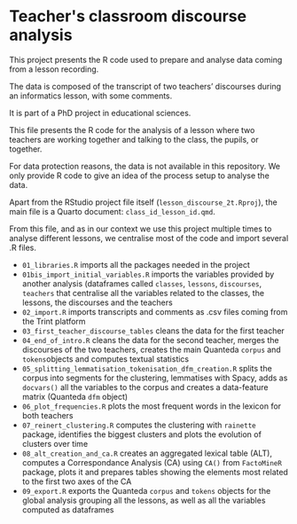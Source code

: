 # Teacher's classroom discourse analysis

This project presents the R code used to prepare and analyse data coming from a lesson recording.

The data is composed of the transcript of two teachers’ discourses during an informatics lesson, with some comments.

It is part of a PhD project in educational sciences.

This file presents the R code for the analysis of a lesson where two teachers are working together and talking to the class, the pupils, or together.

For data protection reasons, the data is not available in this repository. We only provide R code to give an idea of the process setup to analyse the data.

Apart from the RStudio project file itself (`lesson_discourse_2t.Rproj`), the main file is a Quarto document: `class_id_lesson_id.qmd`. 

From this file, and as in our context we use this project multiple times to analyse different lessons, we centralise most of the code and import several .R files.

- `01_libraries.R` imports all the packages needed in the project
- `01bis_import_initial_variables.R` imports the variables provided by another analysis (dataframes called `classes`, `lessons`, `discourses`, `teachers` that centralise all the variables related to the classes, the lessons, the discourses and the teachers
- `02_import.R` imports transcripts and comments as .csv files coming from the Trint platform
- `03_first_teacher_discourse_tables` cleans the data for the first teacher
- `04_end_of_intro.R` cleans the data for the second teacher, merges the discourses of the two teachers, creates the main Quanteda `corpus` and `tokens`objects and computes textual statistics
- `05_splitting_lemmatisation_tokenisation_dfm_creation.R` splits the corpus into segments for the clustering, lemmatises with Spacy, adds as `docvars()` all the variables to the corpus and creates a data-feature matrix (Quanteda `dfm` object)
- `06_plot_frequencies.R` plots the most frequent words in the lexicon for both teachers
- `07_reinert_clustering.R` computes the clustering with `rainette` package, identifies the biggest clusters and plots the evolution of clusters over time
- `08_alt_creation_and_ca.R` creates an aggregated lexical table (ALT), computes a Correspondance Analysis (CA) using `CA()` from `FactoMineR` package, plots it and prepares tables showing the elements most related to the first two axes of the CA
- `09_export.R` exports the Quanteda `corpus` and `tokens` objects for the global analysis grouping all the lessons, as well as all the variables computed as dataframes